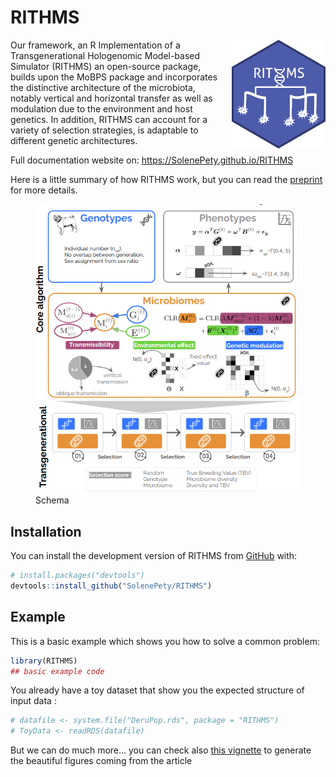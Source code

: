 
<!-- README.md is generated from README.Rmd. Please edit that file -->

# RITHMS

<!-- badges: start -->
<!-- badges: end -->
<!-- Hexsticker -->

<img src="man/figures/hex_rithms.png" alt="Hexsticker" width="150" style="float: right; margin-left: 20px;" />

Our framework, an R Implementation of a Transgenerational Hologenomic
Model-based Simulator (RITHMS) an open-source package, builds upon the
MoBPS package and incorporates the distinctive architecture of the
microbiota, notably vertical and horizontal transfer as well as
modulation due to the environment and host genetics. In addition, RITHMS
can account for a variety of selection strategies, is adaptable to
different genetic architectures.

Full documentation website on: <https://SolenePety.github.io/RITHMS>

Here is a little summary of how RITHMS work, but you can read the
[preprint](https://hal.science/hal-04913329) for more details.

<figure>
<img src="man/figures/core_algorithm.png" alt="Schema" />
<figcaption aria-hidden="true">Schema</figcaption>
</figure>

## Installation

You can install the development version of RITHMS from
[GitHub](https://github.com/) with:

``` r
# install.packages("devtools")
devtools::install_github("SolenePety/RITHMS")
```

## Example

This is a basic example which shows you how to solve a common problem:

``` r
library(RITHMS)
## basic example code
```

You already have a toy dataset that show you the expected structure of
input data :

``` r
# datafile <- system.file("DeruPop.rds", package = "RITHMS")
# ToyData <- readRDS(datafile)
```

But we can do much more… you can check also [this
vignette](https://png.pngtree.com/png-vector/20220616/ourmid/pngtree-work-in-progress-warning-sign-with-yellow-and-black-stripes-painted-png-image_5060340.png)
to generate the beautiful figures coming from the article

